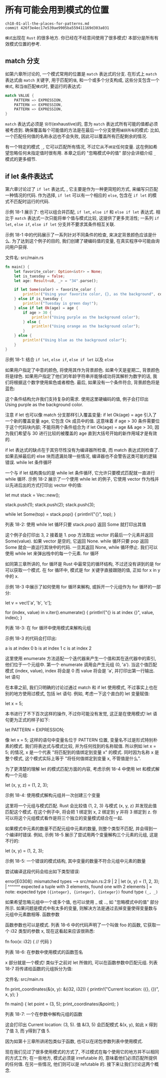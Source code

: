 # 所有可能会用到模式的位置

    ch18-01-all-the-places-for-patterns.md
    commit 426f3e4ec17e539ae9905ba559411169d303a031

`模式`出现在 `Rust` 的很多地方. 你已经在不经意间使用了很多模式!
本部分是所有有效模式位置的参考.

## match 分支

如第六章所讨论的, 一个模式常用的位置是 `match` 表达式的分支.
在形式上 `match` 表达式由 `match` 关键字, 用于匹配的`值`, 和一个或多个分支构成,
这些分支包含一个`模式`, 和当`值`匹配`模式`时, 要运行的表达式:

```rust
match VALUE {
    PATTERN => EXPRESSION,
    PATTERN => EXPRESSION,
    PATTERN => EXPRESSION,
}
```

`match` 表达式必须是 `穷尽`(exhaustive)的, 意为 `match` 表达式所有可能的值都必须被考虑到.
确保覆盖每个可能值的方法是在最后一个分支使用`捕获所有`的模式:
比如, 一个匹配任何值的名称永远也不会失败, 因此可以覆盖所有匹配剩余的情况.

有一个特定的模式 `_`, 它可以匹配所有情况, 不过它从不`绑定`任何变量.
这在例如希望忽略任何未指定值时很有用.
本章之后的 "忽略模式中的值" 部分会详细介绍 `_` 模式的更多细节.

## if let 条件表达式

第六章讨论过了 `if let` 表达式, , 它主要是作为一种更简短的方式, 来编写只匹配一种情况的代码.
作为选择, `if let` 可以有一个相应的 `else`, 包含在 `if let` 的模式不匹配时运行的代码.

示例 18-1 展示了: 也可以组合并匹配, `if let`, `else if` 和 `else if let` 表达式.
相比于 `match` 表达式一次只能将单个值与模式比较, 这提供了更多灵活性;
一系列 `if let`, `else if`, `else if let` 分支并不要求其条件相互关联.

示例 18-1 中的代码展示了一系列针对不同条件的检查, 来决定背景颜色应该是什么.
为了达到这个例子的目的, 我们创建了硬编码值的变量, 在真实程序中可能由询问用户获得.

文件名: src/main.rs

```rust
fn main() {
    let favorite_color: Option<&str> = None;
    let is_tuesday = false;
    let age: Result<u8, _> = "34".parse();

    if let Some(color) = favorite_color {
        println!("Using your favorite color, {}, as the background", color);
    } else if is_tuesday {
        println!("Tuesday is green day!");
    } else if let Ok(age) = age {
        if age > 30 {
            println!("Using purple as the background color");
        } else {
            println!("Using orange as the background color");
        }
    } else {
        println!("Using blue as the background color");
    }
}
```

示例 18-1: 结合 `if let`, `else if`, `else if let` 以及 `else`

如果用户指定了中意的颜色, 将使用其作为背景颜色. 如果今天是星期二, 背景颜色将是绿色.
如果用户指定了他们的年龄字符串并能够成功将其解析为数字的话, 我们将根据这个数字使用紫色或者橙色. 最后, 如果没有一个条件符合, 背景颜色将是蓝色:

这个条件结构允许我们支持复杂的需求. 使用这里硬编码的值, 例子会打印出 Using purple as the background color.

注意 if let 也可以像 match 分支那样引入覆盖变量: if let Ok(age) = age 引入了一个新的覆盖变量 age, 它包含 Ok 成员中的值. 这意味着 if age > 30 条件需要位于这个代码块内部; 不能将两个条件组合为 if let Ok(age) = age && age > 30, 因为我们希望与 30 进行比较的被覆盖的 age 直到大括号开始的新作用域才是有效的.

if let 表达式的缺点在于其穷尽性没有为编译器所检查, 而 match 表达式则检查了. 如果去掉最后的 else 块而遗漏处理一些情况, 编译器也不会警告这类可能的逻辑错误.
while let 条件循环

一个与 if let 结构类似的是 while let 条件循环, 它允许只要模式匹配就一直进行 while 循环. 示例 18-2 展示了一个使用 while let 的例子, 它使用 vector 作为栈并以先进后出的方式打印出 vector 中的值:

let mut stack = Vec::new();

stack.push(1);
stack.push(2);
stack.push(3);

while let Some(top) = stack.pop() {
    println!("{}", top);
}

列表 18-2: 使用 while let 循环只要 stack.pop() 返回 Some 就打印出其值

这个例子会打印出 3, 2 接着是 1. pop 方法取出 vector 的最后一个元素并返回 Some(value). 如果 vector 是空的, 它返回 None. while 循环只要 pop 返回 Some 就会一直运行其块中的代码. 一旦其返回 None, while 循环停止. 我们可以使用 while let 来弹出栈中的每一个元素.
for 循环

如同第三章所讲的, for 循环是 Rust 中最常见的循环结构, 不过还没有讲到的是 for 可以获取一个模式. 在 for 循环中, 模式是 for 关键字直接跟随的值, 正如 for x in y 中的 x.

示例 18-3 中展示了如何使用 for 循环来解构, 或拆开一个元组作为 for 循环的一部分:

let v = vec!['a', 'b', 'c'];

for (index, value) in v.iter().enumerate() {
    println!("{} is at index {}", value, index);
}

列表 18-3: 在 for 循环中使用模式来解构元组

示例 18-3 的代码会打印出:

a is at index 0
b is at index 1
c is at index 2

这里使用 enumerate 方法适配一个迭代器来产生一个值和其在迭代器中的索引, 他们位于一个元组中. 第一个 enumerate 调用会产生元组 (0, 'a'). 当这个值匹配模式 (index, value), index 将会是 0 而 value 将会是 'a', 并打印出第一行输出.
let 语句

在本章之前, 我们只明确的讨论过通过 match 和 if let 使用模式, 不过事实上也在别的地方使用过模式, 包括 let 语句. 例如, 考虑一下这个直白的 let 变量赋值:

let x = 5;

本书进行了不下百次这样的操作, 不过你可能没有发觉, 这正是在使用模式! let 语句更为正式的样子如下:

let PATTERN = EXPRESSION;

像 let x = 5; 这样的语句中变量名位于 PATTERN 位置, 变量名不过是形式特别朴素的模式. 我们将表达式与模式比较, 并为任何找到的名称赋值. 所以例如 let x = 5; 的情况, x 是一个代表 "将匹配到的值绑定到变量 x" 的模式. 同时因为名称 x 是整个模式, 这个模式实际上等于 "将任何值绑定到变量 x, 不管值是什么".

为了更清楚的理解 let 的模式匹配方面的内容, 考虑示例 18-4 中使用 let 和模式解构一个元组:

let (x, y, z) = (1, 2, 3);

示例 18-4: 使用模式解构元组并一次创建三个变量

这里将一个元组与模式匹配. Rust 会比较值 (1, 2, 3) 与模式 (x, y, z) 并发现此值匹配这个模式. 在这个例子中, 将会把 1 绑定到 x, 2 绑定到 y 并将 3 绑定到 z. 你可以将这个元组模式看作是将三个独立的变量模式结合在一起.

如果模式中元素的数量不匹配元组中元素的数量, 则整个类型不匹配, 并会得到一个编译时错误. 例如, 示例 18-5 展示了尝试用两个变量解构三个元素的元组, 这是不行的:

let (x, y) = (1, 2, 3);

示例 18-5: 一个错误的模式结构, 其中变量的数量不符合元组中元素的数量

尝试编译这段代码会给出如下类型错误:

error[E0308]: mismatched types
 --> src/main.rs:2:9
  |
2 |     let (x, y) = (1, 2, 3);
  |         ^^^^^^ expected a tuple with 3 elements, found one with 2 elements
  |
  = note: expected type `({integer}, {integer}, {integer})`
             found type `(_, _)`

如果希望忽略元组中一个或多个值, 也可以使用 _ 或 .., 如 "忽略模式中的值" 部分所示. 如果问题是模式中有太多的变量, 则解决方法是通过去掉变量使得变量数与元组中元素数相等.
函数参数

函数参数也可以是模式. 列表 18-6 中的代码声明了一个叫做 foo 的函数, 它获取一个 i32 类型的参数 x, 现在这看起来应该很熟悉:

fn foo(x: i32) {
    // 代码
}

列表 18-6: 在参数中使用模式的函数签名

x 部分就是一个模式! 类似于之前对 let 所做的, 可以在函数参数中匹配元组. 列表 18-7 将传递给函数的元组拆分为值:

文件名: src/main.rs

fn print_coordinates(&(x, y): &(i32, i32)) {
    println!("Current location: ({}, {})", x, y);
}

fn main() {
    let point = (3, 5);
    print_coordinates(&point);
}

列表 18-7: 一个在参数中解构元组的函数

这会打印出 Current location: (3, 5). 值 &(3, 5) 会匹配模式 &(x, y), 如此 x 得到了值 3, 而 y得到了值 5.

因为如第十三章所讲闭包类似于函数, 也可以在闭包参数列表中使用模式.

现在我们见过了很多使用模式的方式了, 不过模式在每个使用它的地方并不以相同的方式工作;
在一些地方, 模式必须是 irrefutable 的, 意味着他们必须匹配所提供的任何值.
在另一些情况, 他们则可以是 refutable 的. 接下来让我们讨论这两个概念.
